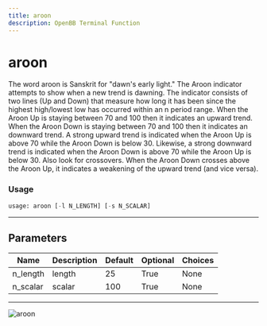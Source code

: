 ```yaml
---
title: aroon
description: OpenBB Terminal Function
---
```


# aroon

The word aroon is Sanskrit for "dawn's early light." The Aroon indicator attempts to show when a new trend is dawning. The indicator consists of two lines (Up and Down) that measure how long it has been since the highest high/lowest low has occurred within an n period range. When the Aroon Up is staying between 70 and 100 then it indicates an upward trend. When the Aroon Down is staying between 70 and 100 then it indicates an downward trend. A strong upward trend is indicated when the Aroon Up is above 70 while the Aroon Down is below 30. Likewise, a strong downward trend is indicated when the Aroon Down is above 70 while the Aroon Up is below 30. Also look for crossovers. When the Aroon Down crosses above the Aroon Up, it indicates a weakening of the upward trend (and vice versa).

### Usage 
```python
usage: aroon [-l N_LENGTH] [-s N_SCALAR]
```
---
## Parameters

| Name | Description | Default | Optional | Choices |
| ---- | ----------- | ------- | -------- | ------- |
| n_length | length | 25 | True | None |
| n_scalar | scalar | 100 | True | None |
---
![aroon](https://user-images.githubusercontent.com/46355364/154309825-f8ccc98b-31ac-43fc-a251-66f6f41545a5.png)

